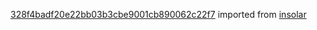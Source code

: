 [328f4badf20e22bb03b3cbe9001cb890062c22f7](https://github.com/insolar/insolar/commit/328f4badf20e22bb03b3cbe9001cb890062c22f7) imported from [insolar](https://github.com/insolar/insolar)
